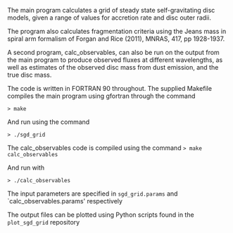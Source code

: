 The main program calculates a grid of steady state self-gravitating disc models,
given a range of values for accretion rate and disc outer radii.

The program also calculates fragmentation criteria using the Jeans mass in 
spiral arm formalism of Forgan and Rice (2011), MNRAS, 417, pp 1928-1937.

A second program, calc_observables, can also be run on the output from the main program
to produce observed fluxes at different wavelengths, as well as estimates of the observed
disc mass from dust emission, and the true disc mass.

The code is written in FORTRAN 90 throughout. The supplied Makefile compiles the main 
program using gfortran through the command

`> make`

And run using the command

`> ./sgd_grid`

The calc_observables code is compiled using the command
`> make calc_observables`

And run with

`> ./calc_observables`


The input parameters are specified in `sgd_grid.params`
and `calc_observables.params' respectively

The output files can be plotted using Python scripts found in the
`plot_sgd_grid` repository

